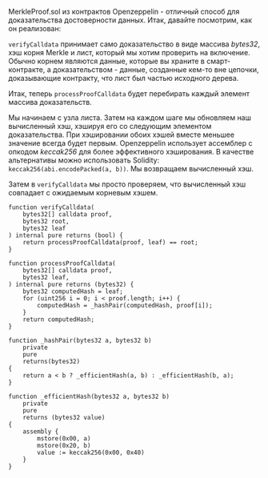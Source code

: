 MerkleProof.sol из контрактов Openzeppelin - отличный способ для доказательства достоверности данных. Итак, давайте посмотрим, как он реализован:

`verifyCalldata` принимает само доказательство в виде массива *bytes32*, хэш корня Merkle и лист, который мы хотим проверить на включение. Обычно корнем являются данные, которые вы храните в смарт-контракте, а доказательством - данные, созданные кем-то вне цепочки, доказывающие контракту, что лист был частью исходного дерева.

Итак, теперь `processProofCalldata` будет перебирать каждый элемент массива доказательств. 

Мы начинаем с узла листа.
Затем на каждом шаге мы обновляем наш вычисленный хэш, хэшируя его со следующим элементом доказательства.
При хэшировании обоих хэшей вместе меньшее значение всегда будет первым.
Openzeppelin использует ассемблер с опкодом *keccak256* для более эффективного хэширования. В качестве альтернативы можно использовать Solidity: `keccak256(abi.encodePacked(a, b))`.
Мы возвращаем вычисленный хэш.

Затем в `verifyCalldata` мы просто проверяем, что вычисленный хэш совпадает с ожидаемым корневым хэшем.

``` solidity
function verifyCalldata(
    bytes32[] calldata proof,
    bytes32 root,
    bytes32 leaf
) internal pure returns (bool) {
    return processProofCalldata(proof, leaf) == root;
}

function processProofCalldata(
    bytes32[] calldata proof,
    bytes32 leaf,
) internal pure returns (bytes32) {
    bytes32 computedHash = leaf;
    for (uint256 i = 0; i < proof.length; i++) {
        computedHash = _hashPair(computedHash, proof[i]);
    }
    return computedHash;
}

function _hashPair(bytes32 a, bytes32 b)
    private
    pure
    returns(bytes32)
{
    return a < b ? _efficientHash(a, b) : _efficientHash(b, a);
}

function _efficientHash(bytes32 a, bytes32 b)
    private
    pure
    returns (bytes32 value)
{
    assembly {
        mstore(0x00, a)
        mstore(0x20, b)
        value := keccak256(0x00, 0x40)
    }
}
```
